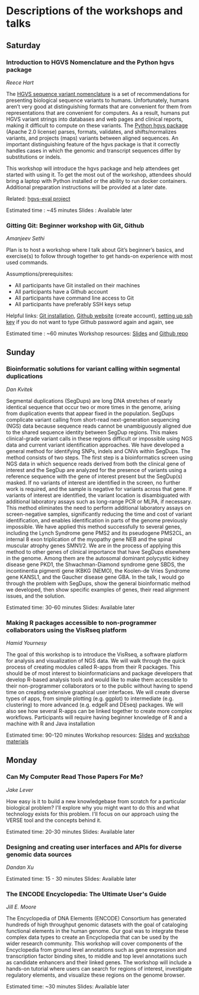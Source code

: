 # Descriptions of the workshops and talks

## Saturday

### Introduction to HGVS Nomenclature and the Python hgvs package
_Reece Hart_

The [HGVS sequence variant nomenclature](http://varnomen.hgvs.org/) is a set of recommendations for presenting biological sequence variants to humans. Unfortunately, humans aren’t very good at distinguishing formats that are convenient for them from representations that are convenient for computers. As a result, humans put HGVS variant strings into databases and web pages and clinical reports, making it difficult to compute on these variants. The [Python hgvs package](https://bitbucket.org/biocommons/hgvs/) (Apache 2.0 license) parses, formats, validates, and shifts/normalizes variants, and projects (maps) variants between aligned sequences. An important distinguishing feature of the hgvs package is that it correctly handles cases in which the genomic and transcript sequences differ by substitutions or indels.

This workshop will introduce the hgvs package and help attendees get started with using it. To get the most out of the workshop, attendees should bring a laptop with Python installed or the ability to run docker containers. Additional preparation instructions will be provided at a later date.

Related: [hgvs-eval project](https://github.com/hackseq/hackseq_projects_2016/issues/10)

Estimated time : ~45 minutes
Slides : Available later

### Gitting Git: Beginner workshop with Git, Github
_Amanjeev Sethi_

Plan is to host a workshop where I talk about Git’s beginner’s basics, and exercise(s) to follow through together to get hands-on experience with most used commands.

Assumptions/prerequisites:
- All participants have Git installed on their machines
- All participants have a Github account
- All participants have command line access to Git
- All participants have preferably SSH keys setup

Helpful links: [Git installation](http://bgran.de/2016-10-05-SFU/#shell), [Github website](https://github.com/) (create account), [setting up ssh key](https://help.github.com/articles/generating-an-ssh-key/) if you do not want to type Github password again and again, see

Estimated time : ~60 minutes
Workshop resources:
[Slides](https://docs.google.com/presentation/d/1PAhuppzKQS2UM4urXlsU3m8EVa1tFeZ8MLGCQmS6Iv8/edit?usp=sharing ) and [Github repo](https://github.com/amanjeev/gitting-git-hackseq)

## Sunday

### Bioinformatic solutions for variant calling within segmental duplications
_Dan Kvitek_

Segmental duplications (SegDups) are long DNA stretches of nearly identical sequence that occur two or more times in the genome, arising from duplication events that appear fixed in the population. SegDups complicate variant calling from short-read next-generation sequencing (NGS) data because sequence reads cannot be unambiguously aligned due to the shared sequence identity between SegDup regions. This makes clinical-grade variant calls in these regions difficult or impossible using NGS data and current variant identification approaches.
We have developed a general method for identifying SNPs, indels and CNVs within SegDups. The method consists of two steps. The first step is a bioinformatics screen using NGS data in which sequence reads derived from both the clinical gene of interest and the SegDup are analyzed for the presence of variants using a reference sequence with the gene of interest present but the SegDup(s) masked. If no variants of interest are identified in the screen, no further work is required, and the sample is negative for variants across that gene. If variants of interest are identified, the variant location is disambiguated with additional laboratory assays such as long-range PCR or MLPA, if necessary.
This method eliminates the need to perform additional laboratory assays on screen-negative samples, significantly reducing the time and cost of variant identification, and enables identification in parts of the genome previously impossible. We have applied this method successfully to several genes, including the Lynch Syndrome gene PMS2 and its pseudogene PMS2CL, an internal 8 exon triplication of the myopathy gene NEB and the spinal muscular atrophy genes SMN1/2.
We are in the process of applying this method to other genes of clinical importance that have SegDups elsewhere in the genome. Among them are the autosomal dominant polycystic kidney disease gene PKD1, the Shwachman-Diamond syndrome gene SBDS, the incontinentia pigmenti gene IKBKG (NEMO), the Koolen-de Vries Syndrome gene KANSL1, and the Gaucher disease gene GBA.
In the talk, I would go through the problem with SegDups, show the general bioinformatic method we developed, then show specific examples of genes, their read alignment issues, and the solution.

Estimated time: 30-60 minutes
Slides: Available later

### Making R packages accessible to non-programmer collaborators using the VisRseq platform
_Hamid Yournesy_

The goal of this workshop is to introduce the VisRseq, a software platform for analysis and visualization of NGS data. We will walk through the quick process of creating modules called R-apps from their R packages. This should be of most interest to bioinformaticians and package developers that develop R-based analysis tools and would like to make them accessible to their non-programmer collaborators or to the public without having to spend time on creating extensive graphical user interfaces. We will create diverse types of apps, from simple plotting (e.g. ggplot) to intermediate (e.g. clustering) to more advanced (e.g. edgeR and DEseq) packages. We will also see how several R-apps can be linked together to create more complex workflows. Participants will require having beginner knowledge of R and a machine with R and Java installation

Estimated time: 90-120 minutes
Workshop resources: [Slides](https://www.dropbox.com/s/t2cnvstn5iyq7qn/MCM2016_VisRseq_Slides.pdf?dl=1) and [workshop materials](https://github.com/hyounesy/bioc2016.visrseq/blob/master/vignettes/bioc2016.visrseq.pdf)

## Monday

### Can My Computer Read Those Papers For Me?
_Jake Lever_

How easy is it to build a new knowledgebase from scratch for a particular biological problem? I'll explore why you might want to do this and what technology exists for this problem. I'll focus on our approach using the VERSE tool and the concepts behind it.

Estimated time: 20-30 minutes
Slides: Available later

### Designing and creating user interfaces and APIs for diverse genomic data sources
_Dandan Xu_

Estimated time: 15 - 30 minutes
Slides: Available later

### The ENCODE Encyclopedia: The Ultimate User's Guide
_Jill E. Moore_

The Encyclopedia of DNA Elements (ENCODE) Consortium has generated hundreds of high throughput genomic datasets with the goal of cataloging functional elements in the human genome. Our goal was to integrate these complex data types to create an Encyclopedia that can be used by the wider research community.
This workshop will cover components of the Encyclopedia from ground level annotations such as gene expression and transcription factor binding sites, to middle and top level annotations such as candidate enhancers and their linked genes. The workshop will include a hands-on tutorial where users can search for regions of interest, investigate regulatory elements, and visualize these regions on the genome browser.

Estimated time: ~30 minutes
Slides: Available later
